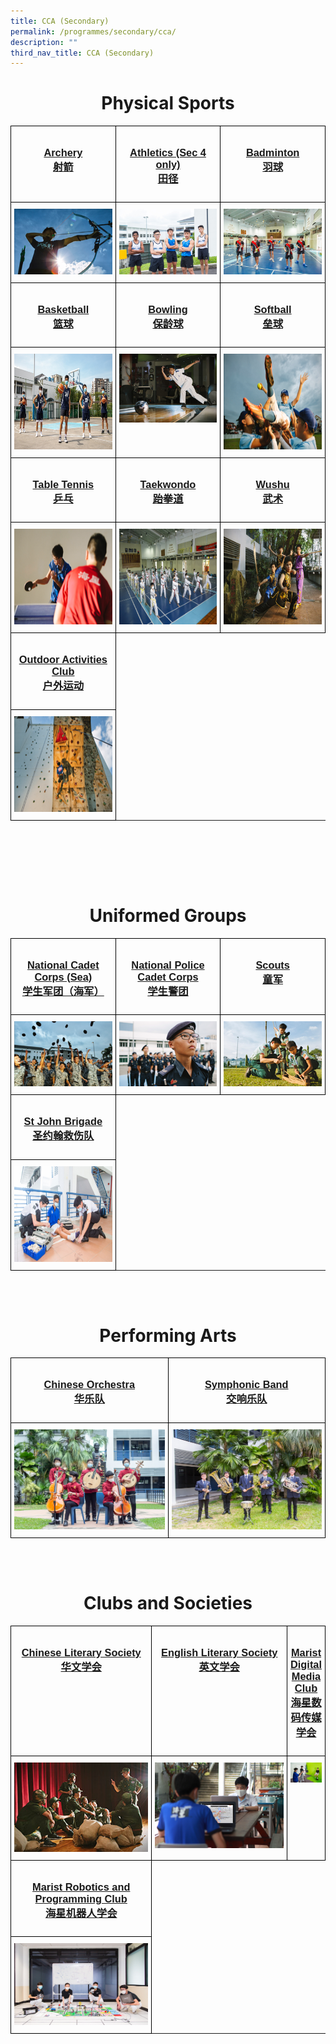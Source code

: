 ```yaml
---
title: CCA (Secondary)
permalink: /programmes/secondary/cca/
description: ""
third_nav_title: CCA (Secondary)
---
```

<center><h1>Physical Sports</h1></center>

<style type="text/css">
.tg  {border-collapse:collapse;border-spacing:0;}
.tg td{border-color:black;border-style:solid;border-width:1px;font-family:Arial, sans-serif;font-size:14px;
  overflow:hidden;padding:10px 5px;word-break:normal;}
.tg th{border-color:black;border-style:solid;border-width:1px;font-family:Arial, sans-serif;font-size:14px;
  font-weight:normal;overflow:hidden;padding:10px 5px;word-break:normal;}
.tg .tg-0lax{text-align:left;vertical-align:top}
</style>
<table class="tg" style="table-layout: fixed; width: 100%;">
<thead>
  <tr>
    <td class="tg-0lax" style="width: 33.33%"><a href="/programmes/secondary/cca/archery/"><center><h3>Archery<br>射箭</h3></center></a></td>
    <td class="tg-0lax" style="width: 33.33%"><a href="/programmes/secondary/cca/athletics-secondary-4-only/"><center><h3>Athletics (Sec 4 only)<br>田径</h3></center></a></td>
    <td class="tg-0lax" style="width: 33.33%"><a href="/programmes/secondary/cca/badminton/"><center><h3>Badminton<br>羽球</h3></center></a></td>
  </tr>
</thead>
<tbody>
  <tr>
    <td class="tg-0lax">
      <a href="/programmes/secondary/cca/archery/">
<img src="/images/archery_v1.png" alt="archery">
    </a></td>
    <td class="tg-0lax" style="text-align: center;">
      <a href="/programmes/secondary/cca/athletics-secondary-4-only/">
        <img src="/images/athletics.jpeg" alt="athletics" style="max-width: 100%; height: auto;">
      </a>
    </td>
    <td class="tg-0lax">
      <a href="/programmes/secondary/cca/badminton/">
        <img src="/images/badminton.jpeg" style="max-width: 100%; height: auto;">
      </a>
    </td>
  </tr>
  <tr>
    <td class="tg-0lax" style="width: 33.33%"><a href="/programmes/secondary/cca/basketball/"><center><h3>Basketball<br>篮球</h3></center></a></td>
    <td class="tg-0lax" style="width: 33.33%"><a href="/programmes/secondary/cca/bowling/"><center><h3>Bowling<br>保龄球</h3></center></a></td>
    <td class="tg-0lax" style="width: 33.33%"><a href="/programmes/secondary/cca/softball/"><center><h3>Softball<br>垒球</h3></center></a></td>
  </tr>
  <tr>
    <td class="tg-0lax"><a href="/programmes/secondary/cca/basketball/">
<img src="/images/basketball.jpeg" alt="basketball" width="272" height="153">
</a></td>
    <td class="tg-0lax"><a href="/programmes/secondary/cca/bowling/">
<img src="/images/bowling.jpeg" alt="bowling" style="max-width: 100%; height: auto;">
</a></td>
    <td class="tg-0lax"><a href="/programmes/secondary/cca/softball/">
<img src="/images/softball_v1.png" alt="softball" width="272" height="153">
</a></td>
  </tr>
  <tr>
    <td class="tg-0lax" style="width: 33.33%"><a href="/programmes/secondary/cca/table-tennis/"><center><h3>Table Tennis<br>乒乓</h3></center></a></td>
		<td class="tg-0lax" style="width: 33.33%"><a href="/programmes/secondary/cca/taekwondo/"><center><h3>Taekwondo<br>跆拳道</h3></center></a></td>
		<td class="tg-0lax" style="width: 33.33%"><a href="/programmes/secondary/cca/wushu/"><center><h3>Wushu<br>武术</h3></center></a></td>
  </tr>
  <tr>
    <td class="tg-0lax"><a href="/programmes/secondary/cca/table-tennis/">
<img src="/images/tabletennis_v1.png" alt="table tennis" width="272" height="153"></a></td>
		<td class="tg-0lax"><a href="/programmes/secondary/cca/taekwondo/">
<img src="/images/taekwondo.jpeg" alt="taekwondo" width="272" height="153"></a></td>
		<td class="tg-0lax"><a href="/programmes/secondary/cca/wushu/">
<img src="/images/wushu%20.jpeg" alt="wushu" width="272" height="153"></a></td>
</tr>
	<tr>
    <td class="tg-0lax" style="width: 33.33%"><a href="/programmes/secondary/cca/outdoor-activities-club/"><center><h3>Outdoor Activities Club<br>户外运动</h3></center></a></td>
  </tr>
  <tr>
    <td class="tg-0lax"><a href="/programmes/secondary/cca/outdoor-activities-club/">
<img src="/images/odac_v1.png" alt="outdoor activities club" width="272" height="153"></a></td>
</tr></tbody>
</table>
<br><br>

<br><br>
<center><h1>Uniformed Groups</h1></center>

<style type="text/css">
.tg  {border-collapse:collapse;border-spacing:0;}
.tg td{border-color:black;border-style:solid;border-width:1px;font-family:Arial, sans-serif;font-size:14px;
  overflow:hidden;padding:10px 5px;word-break:normal;}
.tg th{border-color:black;border-style:solid;border-width:1px;font-family:Arial, sans-serif;font-size:14px;
  font-weight:normal;overflow:hidden;padding:10px 5px;word-break:normal;}
.tg .tg-0lax{text-align:left;vertical-align:top}
</style>
<table class="tg" style="table-layout: fixed; width: 100%;">
<thead>
  <tr>
    <td class="tg-0lax" style="width: 33.33%"><a href="/programmes/secondary/cca/national-cadet-corps-sea/"><center><h3>National Cadet Corps (Sea)<br>学生军团（海军）
</h3></center></a></td>
    <td class="tg-0lax" style="width: 33.33%"><a href="/programmes/secondary/cca/national-police-cadet-corps/"><center><h3>National Police Cadet Corps<br>学生警团</h3></center></a></td>
    <td class="tg-0lax" style="width: 33.33%"><a href="/programmes/secondary/cca/singapore-scouts/"><center><h3>Scouts<br>童军</h3></center></a></td>
  </tr>
</thead>
<tbody>
  <tr>
    <td class="tg-0lax">
      <a href="/programmes/secondary/cca/national-cadet-corps-sea/">
<img src="/images/ncc_v1.png" alt="NCC">
    </a></td>
    <td class="tg-0lax" style="text-align: center;">
      <a href="/programmes/secondary/cca/national-police-cadet-corps/">
        <img src="/images/npcc-parade_v1.png" alt="NPCC" style="max-width: 100%; height: auto;">
      </a>
    </td>
    <td class="tg-0lax">
      <a href="/programmes/secondary/cca/singapore-scouts/">
        <img src="/images/scout_v1.png" style="max-width: 100%; height: auto;">
      </a>
    </td>
  </tr>
  <tr>
    <td class="tg-0lax" style="width: 33.33%"><a href="/programmes/secondary/cca/st-john-brigade/"><center><h3>St John Brigade<br>圣约翰救伤队</h3></center></a></td>
  </tr>
  <tr>
    <td class="tg-0lax"><a href="/programmes/secondary/cca/st-john-brigade/">
<img src="/images/st%20john%20brigade.jpeg" alt="st john brigade" width="272" height="153">
</a></td>
  </tr>
  </tbody>
</table>
<br><br>
<center><h1>Performing Arts</h1></center>

<style type="text/css">
.tg  {border-collapse:collapse;border-spacing:0;}
.tg td{border-color:black;border-style:solid;border-width:1px;font-family:Arial, sans-serif;font-size:14px;
  overflow:hidden;padding:10px 5px;word-break:normal;}
.tg th{border-color:black;border-style:solid;border-width:1px;font-family:Arial, sans-serif;font-size:14px;
  font-weight:normal;overflow:hidden;padding:10px 5px;word-break:normal;}
.tg .tg-0lax{text-align:left;vertical-align:top}
</style>
<table class="tg" style="table-layout: fixed; width: 100%;">
<thead>
  <tr>
    <td class="tg-0lax" style="width: 50%"><a href="/programmes/secondary/cca/chinese-orchestra/"><center><h3>Chinese Orchestra<br>华乐队</h3></center></a></td>
    <td class="tg-0lax" style="width: 50"><a href="/programmes/secondary/cca/symphonic-band/"><center><h3>Symphonic Band<br>交响乐队</h3></center></a></td>
  </tr>
</thead>
<tbody>
  <tr>
    <td class="tg-0lax">
      <a href="/programmes/secondary/cca/chinese-orchestra/">
<img src="/images/chinese%20orchestra.jpeg" alt="chinese orchestra">
    </a></td>
    <td class="tg-0lax" style="text-align: center;">
      <a href="/programmes/secondary/cca/symphonic-band/">
        <img src="/images/symphonic%20band.jpeg" alt="symphonic band" style="max-width: 100%; height: auto;">
      </a>
    </td>
  </tr>
  </tbody>
</table>
<br><br>
<center><h1>Clubs and Societies</h1></center>

<style type="text/css">
.tg  {border-collapse:collapse;border-spacing:0;}
.tg td{border-color:black;border-style:solid;border-width:1px;font-family:Arial, sans-serif;font-size:14px;
  overflow:hidden;padding:10px 5px;word-break:normal;}
.tg th{border-color:black;border-style:solid;border-width:1px;font-family:Arial, sans-serif;font-size:14px;
  font-weight:normal;overflow:hidden;padding:10px 5px;word-break:normal;}
.tg .tg-0lax{text-align:left;vertical-align:top}
</style>
<table class="tg" style="table-layout: fixed; width: 100%;">
<thead>
  <tr>
    <td class="tg-0lax" style="width: 50%"><a href="/programmes/secondary/cca/chinese-literary-society/"><center><h3>Chinese Literary Society<br>华文学会</h3></center></a></td>
    <td class="tg-0lax" style="width: 50%"><a href="/programmes/secondary/cca/english-literary-society/"><center><h3>English Literary Society<br>英文学会</h3></center></a></td>
		<td class="tg-0lax" style="width: 50%"><a href="/programmes/secondary/cca/marist-digital-media-club/"><center><h3>Marist Digital Media Club<br>海星数码传媒学会</h3></center></a></td>
  </tr>
</thead>
<tbody>
  <tr>
    <td class="tg-0lax">
      <a href="/programmes/secondary/cca/chinese-literary-society/">
<img src="/images/cldds%20.jpeg" alt="chinese literary society">
    </a></td>
    <td class="tg-0lax" style="text-align: center;">
      <a href="/programmes/secondary/cca/english-literary-society/">
        <img src="/images/els2%20%20.jpeg" alt="english literary society" style="max-width: 100%; height: auto;">
      </a>
    </td>
		<td class="tg-0lax" style="text-align: center;">
      <a href="/programmes/secondary/cca/marist-digital-media-club/">
        <img src="/images/mdmc_v2.jpeg" alt="digital media club" style="max-width: 100%; height: auto;">
      </a>
    </td>
  </tr>
	<tr>
    <td class="tg-0lax" style="width: 50%"><a href="/programmes/secondary/cca/marist-robotics-and-programming-club/"><center><h3>Marist Robotics and Programming Club<br>海星机器人学会</h3></center></a></td>
  </tr>
  <tr>
    <td class="tg-0lax">
      <a href="/programmes/secondary/cca/marist-robotics-and-programming-club/">
<img src="/images/robotics_v2.jpeg" alt="math society">
    </a></td>
  </tr>
  </tbody>
</table>